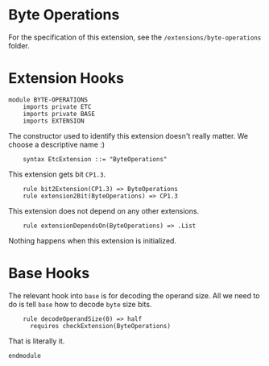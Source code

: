# Byte Operations

For the specification of this extension, see the `/extensions/byte-operations` folder.

# Extension Hooks

```k
module BYTE-OPERATIONS
    imports private ETC
    imports private BASE
    imports EXTENSION
```

The constructor used to identify this extension doesn't really matter. We
choose a descriptive name :)

```k
    syntax EtcExtension ::= "ByteOperations"
```

This extension gets bit `CP1.3`.

```k
    rule bit2Extension(CP1.3) => ByteOperations
    rule extension2Bit(ByteOperations) => CP1.3
```

This extension does not depend on any other extensions.

```k
    rule extensionDependsOn(ByteOperations) => .List
```

Nothing happens when this extension is initialized.

# Base Hooks

The relevant hook into `base` is for decoding the operand size.
All we need to do is tell `base` how to decode `byte` size bits.

```k
    rule decodeOperandSize(0) => half
      requires checkExtension(ByteOperations)
```

That is literally it.

```k
endmodule
```